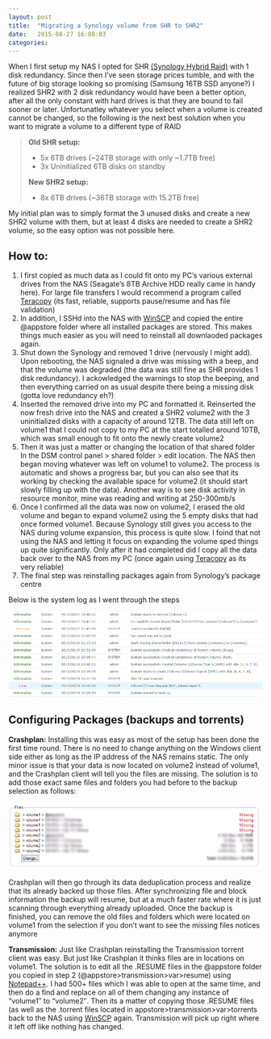 ```yaml
---
layout: post
title:  "Migrating a Synology volume from SHR to SHR2"
date:   2015-08-27 16:08:03
categories: 
---
```


When I first setup my NAS I opted for SHR [(Synology Hybrid Raid)](https://www.synology.com/en-us/knowledgebase/tutorials/492) with 1 disk redundancy. Since then I’ve seen storage prices tumble, and with the future of big storage looking so promising (Samsung 16TB SSD anyone?) I realized SHR2 with 2 disk redundancy would have been a better option, after all the only constant with hard drives is that they are bound to fail sooner or later. Unfortunatley whatever you select when a volume is created cannot be changed, so the following is the next best solution when you want to migrate a volume to a different type of RAID

> **Old SHR setup:**
> 
> - 5x 6TB drives (~24TB storage with only ~1.7TB free)
> - 3x Uninitialized 6TB disks on standby
> 
> **New SHR2 setup:**
> 
> - 8x 6TB drives (~36TB storage with 15.2TB free)



My initial plan was to simply format the 3 unused disks and create a new SHR2 volume with them, but at least 4 disks are needed to create a SHR2 volume, so the easy option was not possible here.


## How to: ##

1. I first copied as much data as I could fit onto my PC’s various external drives from the NAS (Seagate’s 8TB Archive HDD really came in handy here). For large file transfers I would recommend a program called [Teracopy](http://www.codesector.com/teracopy) (its fast, reliable, supports pause/resume and has file validation)
2. In addition, I SSHd into the NAS with [WinSCP](https://winscp.net/eng/index.php) and copied the entire @appstore folder where all installed packages are stored. This makes things much easier as you will need to reinstall all downlaoded packages again.
3. Shut down the Synology and removed 1 drive (nervously I might add). Upon rebooting, the NAS signaled a drive was missing with a beep, and that the volume was degraded (the data was still fine as SHR provides 1 disk redundancy). I ackowledged the warnings to stop the beeping, and then everything carried on as usual despite there being a missing disk (gotta love redundancy eh?)
4. Inserted the removed drive into my PC and formatted it. Reinserted the now fresh drive into the NAS and created a SHR2 volume2 with the 3 uninitialized disks with a capacity of around 12TB. The data still left on volume1 that I could not copy to my PC at the start totalled around 10TB, which was small enough to fit onto the newly create volume2
5. Then it was just a matter or changing the location of that shared folder In the DSM control panel > shared folder > edit location. The NAS then began moving whatever was left on volume1 to volume2. The process is automatic and shows a progress bar, but you can also see that its working by checking the available space for volume2 (it should start slowly filling up with the data). Another way is to see disk activity in resource monitor, mine was reading and writing at 250-300mb/s
6. Once I confirmed all the data was now on volume2, I erased the old volume and began to expand volume2 using the 5 empty disks that had once formed volume1. Because Synology still gives you access to the NAS during volume expansion, this process is quite slow. I foind that not using the NAS and letting it focus on expanding the volume sped things up quite significantly. Only after it had completed did I copy all the data back over to the NAS from my PC (once again using [Teracopy](http://www.codesector.com/teracopy) as its very reliable)
7. The final step was reinstalling packages again from Synology’s package centre


Below is the system log as I went through the steps

![](https://raw.githubusercontent.com/skydusk/skydusk.github.io/master/assets/logs.png)



## Configuring Packages (backups and torrents) ##

**Crashplan:** Installing this was easy as most of the setup has been done the first time round. There is no need to change anything on the Windows client side either as long as the IP address of the NAS remains static. The only  minor issue is that your data is now located on volume2 instead of volume1, and the Crashplan client will tell you the files are missing. The solution is to add those exact same files and folders you had before to the backup selection as follows:

![](https://raw.githubusercontent.com/skydusk/skydusk.github.io/master/assets/selection.png)

Crashplan will then go through its data deduplication process and realize that its already backed up those files. After synchronizing file and block information the backup will resume, but at a much faster rate where it is just scanning through everything already uploaded. Once the backup is finished, you can remove the old files and folders which were located on volume1 from the selection if you don’t want to see the missing files notices anymore

**Transmission:** Just like Crashplan reinstalling the Transmission torrent client was easy. But just like Crashplan it thinks files are in locations on volume1. The solution is to edit all the .RESUME files in the @appstore​ folder you copied in step 2 (@appstore>transmission>var>resume) using [Notepad++](https://notepad-plus-plus.org/). I had 500+ files which I was able to open at the same time, and then do a find and replace on all of them changing any instance of “volume1″ to “volume2″. Then its a matter of copying those .RESUME files (as well as the .torrent files located in appstore>transmission>var>torrents back to the NAS using [WinSCP](https://winscp.net/eng/index.php) again. Transmission will pick up right where it left off like nothing has changed.
